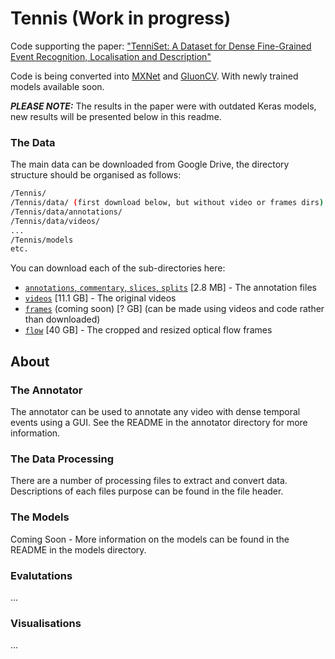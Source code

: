 # Tennis (Work in progress)
Code supporting the paper:
["TenniSet: A Dataset for Dense Fine-Grained Event Recognition, Localisation and Description"](http://hf.id.au/papers/DICTA17_Tennis.pdf)

Code is being converted into [MXNet](https://mxnet.apache.org/) and
[GluonCV](https://gluon-cv.mxnet.io/). With newly trained models
available soon.

***PLEASE NOTE:*** The results in the paper were with outdated Keras
models, new results will be presented below in this readme.


### The Data
The main data can be downloaded from Google Drive, the directory structure should be organised as follows:
```bash
/Tennis/
/Tennis/data/ (first download below, but without video or frames dirs)
/Tennis/data/annotations/
/Tennis/data/videos/
...
/Tennis/models
etc.
```

You can download each of the sub-directories here:
- [``annotations``, ``commentary``, ``slices``, ``splits``](https://drive.google.com/open?id=1g8D2rS-6O9L0G540VlLeSe2iBj6S_hpA) \[2.8 MB\] - The annotation files
- [``videos``](https://drive.google.com/open?id=1O55GYUC93vIerrRQDxfI_e6ECoAVy03j) \[11.1 GB\] - The original videos
- [``frames``]() (coming soon) \[? GB\] (can be made using videos and code rather than downloaded)
- [``flow``](https://drive.google.com/open?id=1d587RcqnGSk4A5Tze7UpWMGgjHCvD5nx) \[40 GB\] - The cropped and resized optical flow frames


## About
### The Annotator
The annotator can be used to annotate any video with dense temporal events using a GUI. See the README in the annotator directory for more information.

### The Data Processing
There are a number of processing files to extract and convert data. Descriptions of each files purpose can be found in the file header.

### The Models
Coming Soon - More information on the models can be found in the README in the models directory.

### Evalutations
...

### Visualisations
...